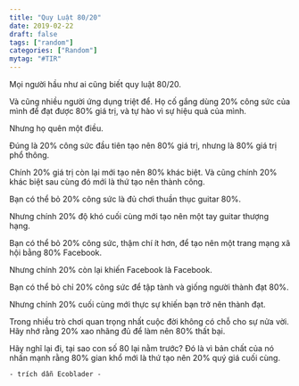 ```yaml
---
title: "Quy Luật 80/20"
date: 2019-02-22
draft: false
tags: ["random"]
categories: ["Random"]
mytag: "#TIR"
---
```


Mọi người hầu như ai cũng biết quy luật 80/20.

Và cũng nhiều người ứng dụng triệt để. Họ cố gắng dùng 20% công sức của mình để đạt được 80% giá trị, và tự hào vì sự hiệu quả của mình.

Nhưng họ quên một điều.

Đúng là 20% công sức đầu tiên tạo nên 80% giá trị, nhưng là 80% giá trị phổ thông.

Chính 20% giá trị còn lại mới tạo nên 80% khác biệt. Và cũng chính 20% khác biệt sau cùng đó mới là thứ tạo nên thành công.

Bạn có thể bỏ 20% công sức là đủ chơi thuần thục guitar 80%.

Nhưng chính 20% độ khó cuối cùng mới tạo nên một tay guitar thượng hạng.

Bạn có thể bỏ 20% công sức, thậm chí ít hơn, để tạo nên một trang mạng xã hội bằng 80% Facebook.

Nhưng chính 20% còn lại khiến Facebook là Facebook.

Bạn có thể bỏ chỉ 20% công sức để tập tành và giống người thành đạt 80%.

Nhưng chính 20% cuối cùng mới thực sự khiến bạn trở nên thành đạt.

Trong nhiều trò chơi quan trọng nhất cuộc đời không có chỗ cho sự nửa vời. Hãy nhớ rằng 20% xao nhãng đủ để làm nên 80% thất bại.

Hãy nghĩ lại đi, tại sao con số 80 lại nằm trước? Đó là vì bản chất của nó nhấn mạnh rằng 80% gian khổ mới là thứ tạo nên 20% quý giá cuối cùng.

`- trích dẫn Ecoblader -`

